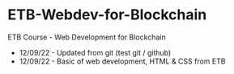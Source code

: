 # ETB-Webdev-for-Blockchain

ETB Course - Web Development for Blockchain

* 12/09/22 - Updated from git (test git / github)
* 12/09/22 - Basic of web development, HTML & CSS from ETB
